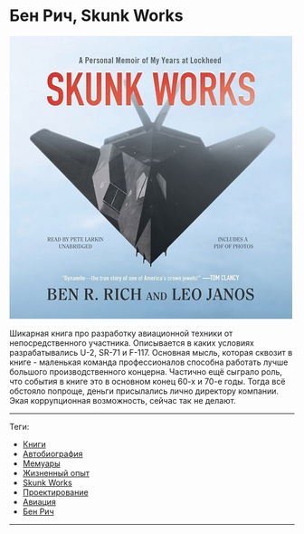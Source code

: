 # Бен Рич, Skunk Works

![cover](Бен%20Рич%20-%20Skunk%20Works.jpg)

Шикарная книга про разработку авиационной техники от непосредственного
участника. Описывается в каких условиях разрабатывались U-2, SR-71 и F-117.
Основная мысль, которая сквозит в книге - маленькая команда профессионалов
способна работать лучше большого производственного концерна. Частично ещё
сыграло роль, что события в книге это в основном конец 60-х и 70-е годы. Тогда
всё обстояло попроще, деньги присылались лично директору компании. Экая
коррупционная возможность, сейчас так не делают.

---

Теги:

- [Книги](../../_tags/Книги.md)
- [Автобиография](../../_tags/Автобиография.md)
- [Мемуары](../../_tags/Мемуары.md)
- [Жизненный опыт](../../_tags/Жизненный%20опыт.md)
- [Skunk Works](../../_tags/Skunk%20Works.md)
- [Проектирование](../../_tags/Проектирование.md)
- [Авиация](../../_tags/Авиация.md)
- [Бен Рич](../../_tags/Бен%20Рич.md)

---



